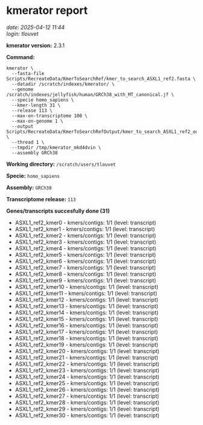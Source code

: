 # kmerator report
*date: 2025-04-12 11:44*  
*login: tlouvet*

**kmerator version:** 2.3.1

**Command:**

```
kmerator \
  --fasta-file Scripts/RecreateData/KmerToSearchRef/kmer_to_search_ASXL1_ref2.fasta \
  --datadir /scratch/indexes/kmerator/ \
  --genome /scratch/indexes/jellyfish/human/GRCh38_with_MT_canonical.jf \
  --specie homo_sapiens \
  --kmer-length 31 \
  --release 113 \
  --max-on-transcriptome 100 \
  --max-on-genome 1 \
  --output Scripts/RecreateData/KmerToSearchRefOutput/kmer_to_search_ASXL1_ref2_output \
  --thread 1 \
  --tmpdir /tmp/kmerator_mkd4dvin \
  --assembly GRCh38
```

**Working directory:** `/scratch/users/tlouvet`

**Specie:** `homo_sapiens`

**Assembly:** `GRCh38`

**Transcriptome release:** `113`

**Genes/transcripts succesfully done (31)**

- ASXL1_ref2_kmer0 - kmers/contigs: 1/1 (level: transcript)
- ASXL1_ref2_kmer1 - kmers/contigs: 1/1 (level: transcript)
- ASXL1_ref2_kmer2 - kmers/contigs: 1/1 (level: transcript)
- ASXL1_ref2_kmer3 - kmers/contigs: 1/1 (level: transcript)
- ASXL1_ref2_kmer4 - kmers/contigs: 1/1 (level: transcript)
- ASXL1_ref2_kmer5 - kmers/contigs: 1/1 (level: transcript)
- ASXL1_ref2_kmer6 - kmers/contigs: 1/1 (level: transcript)
- ASXL1_ref2_kmer7 - kmers/contigs: 1/1 (level: transcript)
- ASXL1_ref2_kmer8 - kmers/contigs: 1/1 (level: transcript)
- ASXL1_ref2_kmer9 - kmers/contigs: 1/1 (level: transcript)
- ASXL1_ref2_kmer10 - kmers/contigs: 1/1 (level: transcript)
- ASXL1_ref2_kmer11 - kmers/contigs: 1/1 (level: transcript)
- ASXL1_ref2_kmer12 - kmers/contigs: 1/1 (level: transcript)
- ASXL1_ref2_kmer13 - kmers/contigs: 1/1 (level: transcript)
- ASXL1_ref2_kmer14 - kmers/contigs: 1/1 (level: transcript)
- ASXL1_ref2_kmer15 - kmers/contigs: 1/1 (level: transcript)
- ASXL1_ref2_kmer16 - kmers/contigs: 1/1 (level: transcript)
- ASXL1_ref2_kmer17 - kmers/contigs: 1/1 (level: transcript)
- ASXL1_ref2_kmer18 - kmers/contigs: 1/1 (level: transcript)
- ASXL1_ref2_kmer19 - kmers/contigs: 1/1 (level: transcript)
- ASXL1_ref2_kmer20 - kmers/contigs: 1/1 (level: transcript)
- ASXL1_ref2_kmer21 - kmers/contigs: 1/1 (level: transcript)
- ASXL1_ref2_kmer22 - kmers/contigs: 1/1 (level: transcript)
- ASXL1_ref2_kmer23 - kmers/contigs: 1/1 (level: transcript)
- ASXL1_ref2_kmer24 - kmers/contigs: 1/1 (level: transcript)
- ASXL1_ref2_kmer25 - kmers/contigs: 1/1 (level: transcript)
- ASXL1_ref2_kmer26 - kmers/contigs: 1/1 (level: transcript)
- ASXL1_ref2_kmer27 - kmers/contigs: 1/1 (level: transcript)
- ASXL1_ref2_kmer28 - kmers/contigs: 1/1 (level: transcript)
- ASXL1_ref2_kmer29 - kmers/contigs: 1/1 (level: transcript)
- ASXL1_ref2_kmer30 - kmers/contigs: 1/1 (level: transcript)
